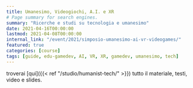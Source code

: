 ```yaml
---
title: Umanesimo, Videogiochi, A.I. e XR
# Page summary for search engines.
summary: "Ricerche e studi su tecnologia e umanesimo"
date: 2021-04-16T00:00:00
lastmod: 2021-04-08T00:00:00
internal_link: "/event/2021/simposio-umanesimo-ai-vr-videogames/"
featured: true
categories: [course]
tags: [guide, edu-gamedev, AI, VR, XR, gamedev, umanesimo, tech]
---
```


troverai [qui]({{< ref "/studio/humanist-tech/" >}}) tutto il materiale, testi, video e slides.
